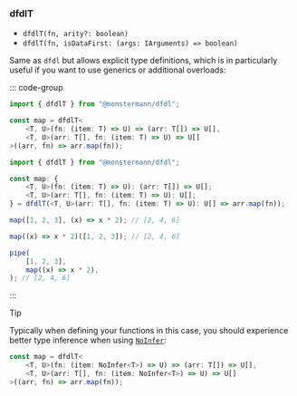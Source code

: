 ### dfdlT

- `dfdlT(fn, arity?: boolean)`
- `dfdlT(fn, isDataFirst: (args: IArguments) => boolean)`

Same as `dfdl` but allows explicit type definitions, which is in particularly useful if you want to use generics or additional overloads:

::: code-group

```ts [Example (Generics)]
import { dfdlT } from "@monstermann/dfdl";

const map = dfdlT<
    <T, U>(fn: (item: T) => U) => (arr: T[]) => U[],
    <T, U>(arr: T[], fn: (item: T) => U) => U[]
>((arr, fn) => arr.map(fn));
```

```ts [Example (Overloads)]
import { dfdlT } from "@monstermann/dfdl";

const map: {
    <T, U>(fn: (item: T) => U): (arr: T[]) => U[];
    <T, U>(arr: T[], fn: (item: T) => U): U[];
} = dfdlT(<T, U>(arr: T[], fn: (item: T) => U): U[] => arr.map(fn));
```

```ts [Data-first]
map([1, 2, 3], (x) => x * 2); // [2, 4, 6]
```

```ts [Data-last]
map((x) => x * 2)([1, 2, 3]); // [2, 4, 6]

pipe(
    [1, 2, 3],
    map((x) => x * 2),
); // [2, 4, 6]
```

:::

> [!TIP]
> Typically when defining your functions in this case, you should experience better type inference when using [`NoInfer`](https://devblogs.microsoft.com/typescript/announcing-typescript-5-4-beta/#the-noinfer-utility-type):

```ts
const map = dfdlT<
    <T, U>(fn: (item: NoInfer<T>) => U) => (arr: T[]) => U[],
    <T, U>(arr: T[], fn: (item: NoInfer<T>) => U) => U[]
>((arr, fn) => arr.map(fn));
```
